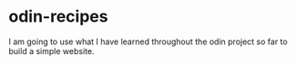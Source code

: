 # odin-recipes
I am going to use what I have learned throughout the odin project so far to build a simple website. 

